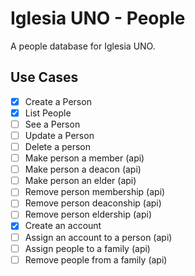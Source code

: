 Iglesia UNO - People
====================

A people database for Iglesia UNO.

## Use Cases

- [x] Create a Person
- [x] List People
- [ ] See a Person
- [ ] Update a Person
- [ ] Delete a person
- [ ] Make person a member (api)
- [ ] Make person a deacon (api)
- [ ] Make person an elder (api)
- [ ] Remove person membership (api)
- [ ] Remove person deaconship (api)
- [ ] Remove person eldership (api)
- [x] Create an account
- [ ] Assign an account to a person (api)
- [ ] Assign people to a family (api)
- [ ] Remove people from a family (api)